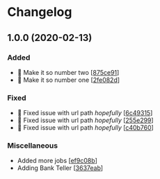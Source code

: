# Changelog

<a name="1.0.0"></a>
## 1.0.0 (2020-02-13)

### Added

- 🎉 Make it so number two [[875ce91](https://github.com/Abourass/simpleIdle/commit/875ce916eab37a0503efa8ff736a2d65dc2cfe94)]
- 🎉 Make it so number one [[2fe082d](https://github.com/Abourass/simpleIdle/commit/2fe082dfb45ab78e1bdbcb6c197c789957a6e325)]

### Fixed

- 🐛 Fixed issue with url path *hopefully* [[6c49315](https://github.com/Abourass/simpleIdle/commit/6c49315d6563852cfc8ee8050e9eee372d3c7ecb)]
- 🐛 Fixed issue with url path *hopefully* [[255e299](https://github.com/Abourass/simpleIdle/commit/255e299290796ac94bf78d43d5d92958b46e28fb)]
- 🐛 Fixed issue with url path *hopefully* [[c40b760](https://github.com/Abourass/simpleIdle/commit/c40b760d74be0cb63365d371a1bd2386d6c96d39)]

### Miscellaneous

-  Added more jobs [[ef9c08b](https://github.com/Abourass/simpleIdle/commit/ef9c08b77095afaf0ea3e8c01f21bce890dbe6f4)]
-  Adding Bank Teller [[3637eab](https://github.com/Abourass/simpleIdle/commit/3637eab8fedd0d017dfe2a0d8e9425fc6575d939)]


